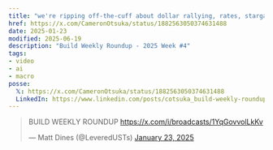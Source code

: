 ```yaml
---
title: "we're ripping off-the-cuff about dollar rallying, rates, stargate, and deepseek. listen in 👇"
href: https://x.com/CameronOtsuka/status/1882563050374631488
date: 2025-01-23
modified: 2025-06-19
description: "Build Weekly Roundup - 2025 Week #4"
tags:
- video
- ai
- macro
posse:
  𝕏: https://x.com/CameronOtsuka/status/1882563050374631488
  LinkedIn: https://www.linkedin.com/posts/cotsuka_build-weekly-roundup-turn-your-videos-into-activity-7288329246236688384-obii
---
```


> BUILD WEEKLY ROUNDUP https://x.com/i/broadcasts/1YqGovvolLkKv
>
> — Matt Dines (@LeveredUSTs) [January 23, 2025](https://twitter.com/LeveredUSTs/status/1882561482535436387)

